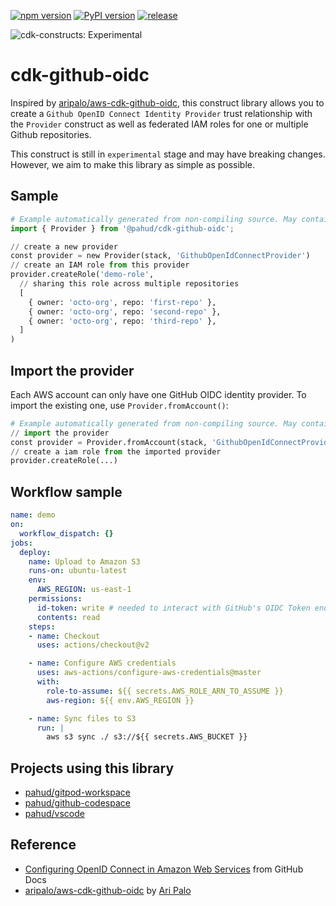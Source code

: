 [![npm version](https://badge.fury.io/js/@pahud%2Fcdk-github-oidc.svg)](https://badge.fury.io/js/@pahud%2Fcdk-github-oidc)
[![PyPI version](https://badge.fury.io/py/pahud-cdk-github-oidc.svg)](https://badge.fury.io/py/pahud-cdk-github-oidc)
[![release](https://github.com/pahud/cdk-github-oidc/actions/workflows/release.yml/badge.svg)](https://github.com/pahud/cdk-github-oidc/actions/workflows/release.yml)

![cdk-constructs: Experimental](https://img.shields.io/badge/cdk--constructs-experimental-important.svg?style=for-the-badge)

# cdk-github-oidc

Inspired by [aripalo/aws-cdk-github-oidc](https://github.com/aripalo/aws-cdk-github-oidc), this construct library allows you to create a `Github OpenID Connect Identity Provider` trust relationship with the `Provider` construct as well as federated IAM roles for one or multiple Github repositories.

This construct is still in `experimental` stage and may have breaking changes. However, we aim to make this library as simple as possible.

## Sample

```python
# Example automatically generated from non-compiling source. May contain errors.
import { Provider } from '@pahud/cdk-github-oidc';

// create a new provider
const provider = new Provider(stack, 'GithubOpenIdConnectProvider')
// create an IAM role from this provider
provider.createRole('demo-role',
  // sharing this role across multiple repositories
  [
    { owner: 'octo-org', repo: 'first-repo' },
    { owner: 'octo-org', repo: 'second-repo' },
    { owner: 'octo-org', repo: 'third-repo' },
  ]
)
```

## Import the provider

Each AWS account can only have one GitHub OIDC identity provider. To import the existing one, use `Provider.fromAccount()`:

```python
# Example automatically generated from non-compiling source. May contain errors.
// import the provider
const provider = Provider.fromAccount(stack, 'GithubOpenIdConnectProvider')
// create a iam role from the imported provider
provider.createRole(...)
```

## Workflow sample

```yaml
name: demo
on:
  workflow_dispatch: {}
jobs:
  deploy:
    name: Upload to Amazon S3
    runs-on: ubuntu-latest
    env:
      AWS_REGION: us-east-1
    permissions:
      id-token: write # needed to interact with GitHub's OIDC Token endpoint.
      contents: read
    steps:
    - name: Checkout
      uses: actions/checkout@v2

    - name: Configure AWS credentials
      uses: aws-actions/configure-aws-credentials@master
      with:
        role-to-assume: ${{ secrets.AWS_ROLE_ARN_TO_ASSUME }}
        aws-region: ${{ env.AWS_REGION }}

    - name: Sync files to S3
      run: |
        aws s3 sync ./ s3://${{ secrets.AWS_BUCKET }}
```

## Projects using this library

* [pahud/gitpod-workspace](https://github.com/pahud/gitpod-workspace)
* [pahud/github-codespace](https://github.com/pahud/github-codespace)
* [pahud/vscode](https://github.com/pahud/vscode)

## Reference

* [Configuring OpenID Connect in Amazon Web Services](https://docs.github.com/en/actions/deployment/security-hardening-your-deployments/configuring-openid-connect-in-amazon-web-services) from GitHub Docs
* [aripalo/aws-cdk-github-oidc](https://github.com/aripalo/aws-cdk-github-oidc) by [Ari Palo](https://github.com/aripalo)
